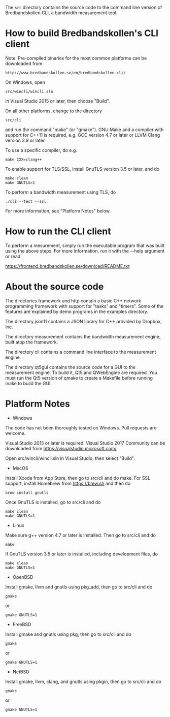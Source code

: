 The `src` directory contains the source code to the command line version of
Bredbandskollen CLI, a bandwidth measurement tool.

# How to build Bredbandskollen's CLI client

Note: Pre-compiled binaries for the most common platforms can be downloaded from

    http://www.bredbandskollen.se/en/bredbandskollen-cli/

On Windows, open

    src/wincli/wincli.sln

in Visual Studio 2015 or later, then choose "Build".

On all other platforms, change to the directory

    src/cli

and run the command "make" (or "gmake"). GNU Make and a compiler with support
for C++11 is required, e.g. GCC version 4.7 or later or LLVM Clang version 3.9 or later.

To use a specific compiler, do e.g.

    make CXX=clang++

To enable support for TLS/SSL, install GnuTLS version 3.5 or later, and do

    make clean
    make GNUTLS=1

To perform a bandwidth measurement using TLS, do

    ./cli --test --ssl

For more information, see "Platform Notes" below.

# How to run the CLI client

To perform a mesurement, simply run the executable program that was built using
the above steps. For more information, run it with the --help argument or read

   https://frontend.bredbandskollen.se/download/README.txt

# About the source code

The directories framework and http contain a basic C++ network programming
framework with support for "tasks" and "timers". Some of the features are
explained by demo programs in the examples directory.

The directory json11 contains a JSON library for C++ provided by Dropbox, Inc.

The directory measurement contains the bandwidth measurement engine, built atop
the framework.

The directory cli contains a command line interface to the measurement engine.

The directory qt5gui contains the source code for a GUI to the measurement
engine. To build it, Qt5 and QWebEngine are required. You must run the Qt5
version of qmake to create a Makefile before running make to build the GUI.

# Platform Notes

* Windows

The code has not been thoroughly tested on Windows. Pull requests are welcome.

Visual Studio 2015 or later is required. Visual Studio 2017 Community can be
downloaded from https://visualstudio.microsoft.com/

Open src/wincli/wincli.sln in Visual Studio, then select "Build".

* MacOS

Install Xcode from App Store, then go to src/cli and do make.
For SSL support, install Homebrew from https://brew.sh and then do

    brew install gnutls

Once GnuTLS is installed, go to src/cli and do

    make clean
    make GNUTLS=1

* Linux

Make sure g++ version 4.7 or later is installed. Then go to src/cli and do

    make

If GnuTLS version 3.5 or later is installed, including development files, do

    make clean
    make GNUTLS=1

* OpenBSD

Install gmake, llvm and gnutls using pkg_add, then go to src/cli and do

    gmake
or

    gmake GNUTLS=1

* FreeBSD

Install gmake and gnutls using pkg, then go to src/cli and do

    gmake
or

    gmake GNUTLS=1

* NetBSD

Install gmake, llvm, clang, and gnutls using pkgin, then go to src/cli and do

    gmake
or

    gmake GNUTLS=1
